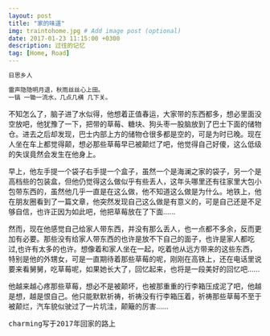 ```yaml
---
layout: post
title: "家的味道"
img: traintohome.jpg # Add image post (optional)
date: 2017-01-23 11:15:00 +0300
description: 过往的记忆
tag: [Home, Road]
---
```






```bash
日思乡人

雷声隐隐明月退，秋雨丝丝心上田。﻿
一镐 一锄一流水，几点几横 几下关。﻿
```

不知怎么了，脑子进了水似得，他想着正值春运，大家带的东西都多，想必里面没空放吧，他犹豫了一下，把带的草莓、糖块、狗头枣一股脑放到了巴士下面的储物仓。进去之后却发现，巴士内部上方的储物仓很多都是空的，可是为时已晚。现在人坐在车上都觉得颠，想必那些草莓早已被颠烂了吧，他觉得自己好傻，这么低级的失误竟然会发生在他身上。﻿

早上，他左手提一个袋子右手提一个盒子，虽然一个是海澜之家的袋子，另一个是高档些的包装盒，但他仍觉得这么做似乎有些丢人，这年头哪里还有往家里大包小包带东西的，虽然他几乎一直是在这么做，他不知道这么做是为什么。地铁上，他在朋友圈看到了一篇文章，他突然发现自己这么做是有意义的，可是自己还是不足够自信，也许正因为如此吧，他把草莓放在了下面......

然而，现在他感觉自己给家人带东西，并没有那么丢人，也一点都不多余，反而更加有必要。那些没有给家人带东西的也许是放不下自己的面子，也许是家人都吃过,也许有太多的也许。想像着和家人坐在一起，吃着他从远方带来的这些东西，特别是他的外甥女，可是一直期待着那些草莓的呢，刚刚在高铁上，还在电话里说要来看舅舅，吃草莓呢，如果她长大了，回忆起来，也将是一段美好的回忆吧......

他越来越心疼那些草莓，想必不是被颠坏，也被那重重的行李箱压成泥了吧，他越是想，越是恨自己。他只能默默祈祷，祈祷没有行李箱压着，祈祷那些草莓不至于被颠烂，汽车貌似驶过了一片坑洼，颠簸的厉害......

  <kbd>charming写于2017年回家的路上</kbd>

